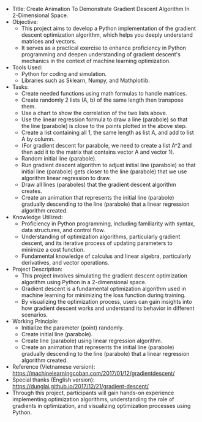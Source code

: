 - Title: Create Animation To Demonstrate Gradient Descent Algorithm In 2-Dimensional Space.
- Objective:
  + This project aims to develop a Python implementation of the gradient descent optimization algorithm, which helps you deeply understand matrices and vectors.
  + It serves as a practical exercise to enhance proficiency in Python programming and deepen understanding of gradient descent's mechanics in the context of machine learning optimization.
- Tools Used:
  + Python for coding and simulation.
  + Libraries such as Sklearn, Numpy, and Mathplotlib.
- Tasks:
  + Create needed functions using math formulas to handle matrices.
  + Create randomly 2 lists (A, b) of the same length then transpose them.
  + Use a chart to show the correlation of the two lists above.
  + Use the linear regression formula to draw a line (parabole) so that the line (parabole) is close to the points plotted in the above step.
  + Create a list containing all 1, the same length as list A, and add to list A by column.
  + (For gradient descent for parabole, we need to create a list A^2 and then add it to the matrix that contains vector A and vector 1).
  + Random initial line (parabole).
  + Run gradient descent algorithm to adjust initial line (parabole) so that initial line (parabole) gets closer to the line (parabole) that we use algorithm linear regression to draw.
  + Draw all lines (paraboles) that the gradient descent algorithm creates.
  + Create an animation that represents the initial line (parabole) gradually descending to the line (parabole) that a linear regression algorithm created.
- Knowledge Utilized:
  + Proficiency in Python programming, including familiarity with syntax, data structures, and control flow.
  + Understanding of optimization algorithms, particularly gradient descent, and its iterative process of updating parameters to minimize a cost function.
  + Fundamental knowledge of calculus and linear algebra, particularly derivatives, and vector operations.
- Project Description:
  + This project involves simulating the gradient descent optimization algorithm using Python in a 2-dimensional space.
  + Gradient descent is a fundamental optimization algorithm used in machine learning for minimizing the loss function during training.
  + By visualizing the optimization process, users can gain insights into how gradient descent works and understand its behavior in different scenarios.
- Working Principle:
  + Initialize the parameter (point) randomly.
  + Create initial line (parabole).
  + Create line (parabole) using linear regression algorithm.
  + Create an animation that represents the initial line (parabole) gradually descending to the line (parabole) that a linear regression algorithm created.
- Reference (Vietnamese version): https://machinelearningcoban.com/2017/01/12/gradientdescent/
- Special thanks (English version): https://dunglai.github.io/2017/12/21/gradient-descent/
- Through this project, participants will gain hands-on experience implementing optimization algorithms, understanding the role of gradients in optimization, and visualizing optimization processes using Python.
